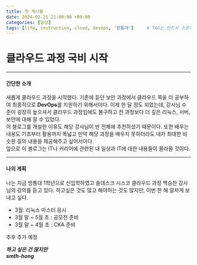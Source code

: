 ```yaml
---
title: 첫 게시물
date: 2024-02-21 21:00:00 +09:00
categories: [일상]
tags: [life, instruction, cloud, devops, '방통대']		# TAG는 반드시 소문자로 이루어져야함!
---
```

# 클라우드 과정 국비 시작
---
#### 간단한 소개
새롭게 클라우드 과정을 시작했다. 기존에 듣던 보안 과정에서 클라우드 쪽을 더 공부하여 최종적으로 **DevOps**를 지원하기 위해서이다. 이제 한 달 정도 되었는데, 강사님 수준이 굉장히 높으셔서 클라우드 과정임에도 불구하고 전 과정보다 더 깊은 리눅스, 서버, 보안에 대해 알 수 있었다.  
이 블로그를 개설한 이유도 해당 강사님이 반 전체에 추천하셨기 때문이다. 또한 배우는 내용도 기초부터 활용까지 폭넓고 만약 해당 과정을 배우지 못하더라도 내가 최대한 비슷한 질의 내용을 제공해주고 싶어서이다.  
앞으로 이 블로그는 IT나 커리어에 관련된 내 일상과 IT에 대한 내용들이 올라올 것이다.  
  
---
#### 나의 계획  
나는 지금 방통대 1학년으로 신입학하였고 솔데스크 시스코 클라우드 과정 백승찬 강사님의 강의를 듣고 있다. 하고싶은 것도 많고 해야하는 것도 많지만, 이번 한 해 알차게 보내고 싶다.  

- 3월: 리눅스 마스터 응시
- 3월 말 ~ 5월 초 : 공모전 준비
- 3월 말 ~ 4월 초 : CKA 준비

추후 추가 예정
  
***하고 싶은 건 많지만***  
***smth-hong***